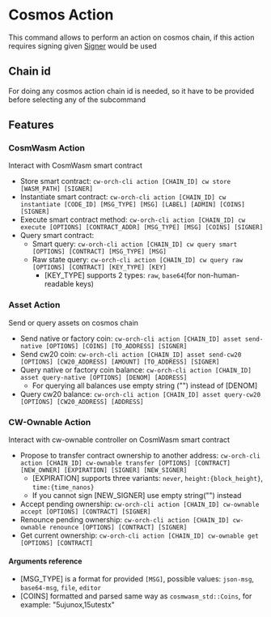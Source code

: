 # Cosmos Action

This command allows to perform an action on cosmos chain, if this action requires signing given [Signer](./keys.md) would be used

## Chain id

For doing any cosmos action chain id is needed, so it have to be provided before selecting any of the subcommand

## Features

### CosmWasm Action

Interact with CosmWasm smart contract

- Store smart contract: `cw-orch-cli action [CHAIN_ID] cw store [WASM_PATH] [SIGNER]`
- Instantiate smart contract:  `cw-orch-cli action [CHAIN_ID] cw instantiate [CODE_ID] [MSG_TYPE] [MSG] [LABEL] [ADMIN] [COINS] [SIGNER]`
- Execute smart contract method: `cw-orch-cli action [CHAIN_ID] cw execute [OPTIONS] [CONTRACT_ADDR] [MSG_TYPE] [MSG] [COINS] [SIGNER]`
- Query smart contract:
  - Smart query: `cw-orch-cli action [CHAIN_ID] cw query smart [OPTIONS] [CONTRACT] [MSG_TYPE] [MSG]`
  - Raw state query: `cw-orch-cli action [CHAIN_ID] cw query raw [OPTIONS] [CONTRACT] [KEY_TYPE] [KEY]`
    - [KEY_TYPE] supports 2 types: `raw`, `base64`(for non-human-readable keys)

### Asset Action

Send or query assets on cosmos chain

- Send native or factory coin: `cw-orch-cli action [CHAIN_ID] asset send-native [OPTIONS] [COINS] [TO_ADDRESS] [SIGNER]`
- Send cw20 coin: `cw-orch-cli action [CHAIN_ID] asset send-cw20 [OPTIONS] [CW20_ADDRESS] [AMOUNT] [TO_ADDRESS] [SIGNER]`
- Query native or factory coin balance: `cw-orch-cli action [CHAIN_ID] asset query-native [OPTIONS] [DENOM] [ADDRESS]`
  - For querying all balances use empty string ("") instead of [DENOM]
- Query cw20 balance: `cw-orch-cli action [CHAIN_ID] asset query-cw20 [OPTIONS] [CW20_ADDRESS] [ADDRESS]`

### CW-Ownable Action

Interact with cw-ownable controller on CosmWasm smart contract

- Propose to transfer contract ownership to another address: `cw-orch-cli action [CHAIN_ID] cw-ownable transfer [OPTIONS] [CONTRACT] [NEW_OWNER] [EXPIRATION] [SIGNER] [NEW_SIGNER]`
  - [EXPIRATION] supports three variants: `never`, `height:{block_height}`, `time:{time_nanos}`
  - If you cannot sign [NEW_SIGNER] use empty string("") instead
- Accept pending ownership: `cw-orch-cli action [CHAIN_ID] cw-ownable accept [OPTIONS] [CONTRACT] [SIGNER]`
- Renounce pending ownership: `cw-orch-cli action [CHAIN_ID] cw-ownable renounce [OPTIONS] [CONTRACT] [SIGNER]`
- Get current ownership: `cw-orch-cli action [CHAIN_ID] cw-ownable get [OPTIONS] [CONTRACT]`
  
#### Arguments reference

- [MSG_TYPE] is a format for provided `[MSG]`, possible values: `json-msg`, `base64-msg`, `file`, `editor`
- [COINS] formatted and parsed same way as `cosmwasm_std::Coins`, for example: "5ujunox,15utestx"
